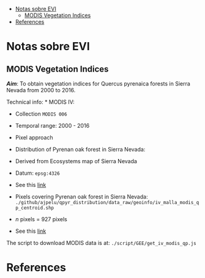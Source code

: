 -   [Notas sobre EVI](#notas-sobre-evi)
    -   [MODIS Vegetation Indices](#modis-vegetation-indices)
-   [References](#references)

Notas sobre EVI
===============

MODIS Vegetation Indices
------------------------

***Aim***: To obtain vegetation indices for Quercus pyrenaica forests in Sierra Nevada from 2000 to 2016.

Technical info: \* MODIS IV:

-   Collection `MODIS 006`
-   Temporal range: 2000 - 2016
-   Pixel approach

-   Distribution of Pyrenan oak forest in Sierra Nevada:

-   Derived from Ecosystems map of Sierra Nevada
-   Datum: `epsg:4326`
-   See this [link](https://rawgit.com/ajpelu/qpyr_distribution/master/analysis/distribution_map_sn.html)

-   Pixels covering Pyrenan oak forest in Sierra Nevada: `./github/ajpelu/qpyr_distribution/data_raw/geoinfo/iv_malla_modis_qp_centroid.shp`
-   *n* pixels = 927 pixels
-   See this [link](https://rawgit.com/ajpelu/qpyr_distribution/master/analysis/distribution_map_sn.html)

The script to download MODIS data is at: `./script/GEE/get_iv_modis_qp.js`

References
==========
